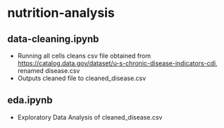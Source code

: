 # nutrition-analysis

## data-cleaning.ipynb
- Running all cells cleans csv file obtained from https://catalog.data.gov/dataset/u-s-chronic-disease-indicators-cdi, renamed disease.csv
- Outputs cleaned file to cleaned_disease.csv

## eda.ipynb
- Exploratory Data Analysis of cleaned_disease.csv
